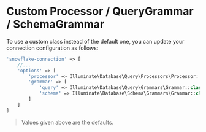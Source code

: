 # Custom Processor / QueryGrammar / SchemaGrammar

To use a custom class instead of the default one, you can update your connection
configuration as follows:

```php
'snowflake-connection' => [
    //...
    'options' => [
        'processor' => Illuminate\Database\Query\Processors\Processor::class,
        'grammar' => [
            'query' => Illuminate\Database\Query\Grammars\Grammar::class,
            'schema' => Illuminate\Database\Schema\Grammars\Grammar::class,
        ]
    ]
]
```

> Values given above are the defaults.
